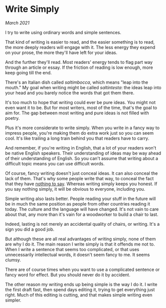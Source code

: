 # Write Simply

_March 2021_

I try to write using ordinary words and simple sentences.

That kind of writing is easier to read, and the easier something is to read, the more deeply readers will engage with it. The less energy they expend on your prose, the more they'll have left for your ideas.

And the further they'll read. Most readers' energy tends to flag part way through an article or essay. If the friction of reading is low enough, more keep going till the end.

There's an Italian dish called _saltimbocca_, which means "leap into the mouth." My goal when writing might be called _saltintesta_: the ideas leap into your head and you barely notice the words that got them there.

It's too much to hope that writing could ever be pure ideas. You might not even want it to be. But for most writers, most of the time, that's the goal to aim for. The gap between most writing and pure ideas is not filled with poetry.

Plus it's more considerate to write simply. When you write in a fancy way to impress people, you're making them do extra work just so you can seem cool. It's like trailing a long train behind you that readers have to carry.

And remember, if you're writing in English, that a lot of your readers won't be native English speakers. Their understanding of ideas may be way ahead of their understanding of English. So you can't assume that writing about a difficult topic means you can use difficult words.

Of course, fancy writing doesn't just conceal ideas. It can also conceal the lack of them. That's why some people write that way, to conceal the fact that they have [nothing to say](https://scholar.google.com/scholar?hl=en&as_sdt=0%2C5&q=hermeneutic+dialectics+hegemonic+modalities). Whereas writing simply keeps you honest. If you say nothing simply, it will be obvious to everyone, including you.

Simple writing also lasts better. People reading your stuff in the future will be in much the same position as people from other countries reading it today. The culture and the language will have changed. It's not vain to care about that, any more than it's vain for a woodworker to build a chair to last.

Indeed, lasting is not merely an accidental quality of chairs, or writing. It's a sign you did a good job.

But although these are all real advantages of writing simply, none of them are why I do it. The main reason I write simply is that it offends me not to. When I write a sentence that seems too complicated, or that uses unnecessarily intellectual words, it doesn't seem fancy to me. It seems clumsy.

There are of course times when you want to use a complicated sentence or fancy word for effect. But you should never do it by accident.

The other reason my writing ends up being simple is the way I do it. I write the first draft fast, then spend days editing it, trying to get everything just right. Much of this editing is cutting, and that makes simple writing even simpler.